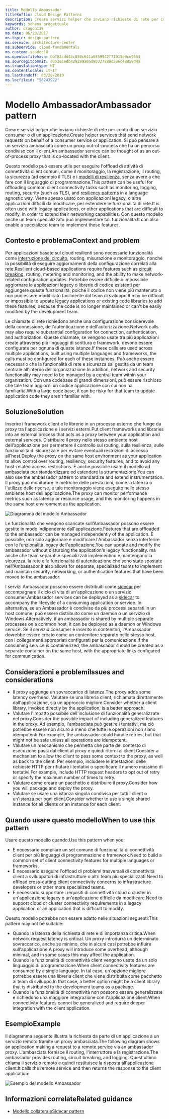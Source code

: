 ```yaml
---
title: Modello Ambassador
titleSuffix: Cloud Design Patterns
description: Creare servizi helper che inviano richieste di rete per conto di un servizio consumer o di un'applicazione.
keywords: schema progettuale
author: dragon119
ms.date: 06/23/2017
ms.topic: design-pattern
ms.service: architecture-center
ms.subservice: cloud-fundamentals
ms.custom: seodec18
ms.openlocfilehash: bbf83cdd4bc850c641a0559942f71013e9ce9553
ms.sourcegitcommit: c053e6edb429299a0ad9b327888d596c48859d4a
ms.translationtype: HT
ms.contentlocale: it-IT
ms.lasthandoff: 03/20/2019
ms.locfileid: "58243922"
---
```

# <a name="ambassador-pattern"></a><span data-ttu-id="6e7d2-104">Modello Ambassador</span><span class="sxs-lookup"><span data-stu-id="6e7d2-104">Ambassador pattern</span></span>

<span data-ttu-id="6e7d2-105">Creare servizi helper che inviano richieste di rete per conto di un servizio consumer o di un'applicazione.</span><span class="sxs-lookup"><span data-stu-id="6e7d2-105">Create helper services that send network requests on behalf of a consumer service or application.</span></span> <span data-ttu-id="6e7d2-106">Si può pensare a un servizio ambasciata come un proxy out-of-process che ha un percorso condiviso con il client.</span><span class="sxs-lookup"><span data-stu-id="6e7d2-106">An ambassador service can be thought of as an out-of-process proxy that is co-located with the client.</span></span>

<span data-ttu-id="6e7d2-107">Questo modello può essere utile per eseguire l'offload di attività di connettività client comuni, come il monitoraggio, la registrazione, il routing, la sicurezza (ad esempio il TLS) e i [modelli di resilienza][resiliency-patterns], senza avere a che fare con il linguaggio di programmazione.</span><span class="sxs-lookup"><span data-stu-id="6e7d2-107">This pattern can be useful for offloading common client connectivity tasks such as monitoring, logging, routing, security (such as TLS), and [resiliency patterns][resiliency-patterns] in a language agnostic way.</span></span> <span data-ttu-id="6e7d2-108">Viene spesso usato con applicazioni legacy, o altre applicazioni difficili da modificare, per estendere le funzionalità di rete.</span><span class="sxs-lookup"><span data-stu-id="6e7d2-108">It is often used with legacy applications, or other applications that are difficult to modify, in order to extend their networking capabilities.</span></span> <span data-ttu-id="6e7d2-109">Con questo modello anche un team specializzato può implementare tali funzionalità.</span><span class="sxs-lookup"><span data-stu-id="6e7d2-109">It can also enable a specialized team to implement those features.</span></span>

## <a name="context-and-problem"></a><span data-ttu-id="6e7d2-110">Contesto e problema</span><span class="sxs-lookup"><span data-stu-id="6e7d2-110">Context and problem</span></span>

<span data-ttu-id="6e7d2-111">Per applicazioni basate sul cloud resilienti sono necessarie funzionalità come [interruzione del circuito](./circuit-breaker.md), routing, misurazione e monitoraggio, nonché la possibilità di eseguire aggiornamenti della configurazione correlati alla rete.</span><span class="sxs-lookup"><span data-stu-id="6e7d2-111">Resilient cloud-based applications require features such as [circuit breaking](./circuit-breaker.md), routing, metering and monitoring, and the ability to make network-related configuration updates.</span></span> <span data-ttu-id="6e7d2-112">Potrebbe essere difficile o impossibile aggiornare le applicazioni legacy o librerie di codice esistenti per aggiungere queste funzionalità, poiché il codice non viene più mantenuto o non può essere modificato facilmente dal team di sviluppo.</span><span class="sxs-lookup"><span data-stu-id="6e7d2-112">It may be difficult or impossible to update legacy applications or existing code libraries to add these features, because the code is no longer maintained or can't be easily modified by the development team.</span></span>

<span data-ttu-id="6e7d2-113">Le chiamate di rete richiedono anche una configurazione considerevole della connessione, dell'autenticazione e dell'autorizzazione.</span><span class="sxs-lookup"><span data-stu-id="6e7d2-113">Network calls may also require substantial configuration for connection, authentication, and authorization.</span></span> <span data-ttu-id="6e7d2-114">Queste chiamate, se vengono usate tra più applicazioni create attraverso più linguaggi di scrittura e framework, devono essere configurate per ognuna di queste istanze.</span><span class="sxs-lookup"><span data-stu-id="6e7d2-114">If these calls are used across multiple applications, built using multiple languages and frameworks, the calls must be configured for each of these instances.</span></span> <span data-ttu-id="6e7d2-115">Può anche essere necessario che la funzionalità di rete e sicurezza sai gestita da un team centrale all'interno dell'organizzazione.</span><span class="sxs-lookup"><span data-stu-id="6e7d2-115">In addition, network and security functionality may need to be managed by a central team within your organization.</span></span> <span data-ttu-id="6e7d2-116">Con una codebase di grandi dimensioni, può essere rischioso che tale team aggiorni un codice applicazione con cui non ha familiarità.</span><span class="sxs-lookup"><span data-stu-id="6e7d2-116">With a large code base, it can be risky for that team to update application code they aren't familiar with.</span></span>

## <a name="solution"></a><span data-ttu-id="6e7d2-117">Soluzione</span><span class="sxs-lookup"><span data-stu-id="6e7d2-117">Solution</span></span>

<span data-ttu-id="6e7d2-118">Inserire i framework client e le librerie in un processo esterno che funge da proxy tra l'applicazione e i servizi esterni.</span><span class="sxs-lookup"><span data-stu-id="6e7d2-118">Put client frameworks and libraries into an external process that acts as a proxy between your application and external services.</span></span> <span data-ttu-id="6e7d2-119">Distribuire il proxy nello stesso ambiente host dell'applicazione per permettere il controllo sul routing, sulla resilienza, sulle funzionalità di sicurezza e per evitare eventuali restrizioni di accesso all'host.</span><span class="sxs-lookup"><span data-stu-id="6e7d2-119">Deploy the proxy on the same host environment as your application to allow control over routing, resiliency, security features, and to avoid any host-related access restrictions.</span></span> <span data-ttu-id="6e7d2-120">È anche possibile usare il modello ad ambasciata per standardizzare ed estendere la strumentazione.</span><span class="sxs-lookup"><span data-stu-id="6e7d2-120">You can also use the ambassador pattern to standardize and extend instrumentation.</span></span> <span data-ttu-id="6e7d2-121">Il proxy può monitorare le metriche delle prestazioni, come la latenza o l'utilizzo delle risorse, e tale monitoraggio viene eseguito nello stesso ambiente host dell'applicazione.</span><span class="sxs-lookup"><span data-stu-id="6e7d2-121">The proxy can monitor performance metrics such as latency or resource usage, and this monitoring happens in the same host environment as the application.</span></span>

![Diagramma del modello Ambassador](./_images/ambassador.png)

<span data-ttu-id="6e7d2-123">Le funzionalità che vengono scaricate sull'Ambassador possono essere gestite in modo indipendente dall'applicazione.</span><span class="sxs-lookup"><span data-stu-id="6e7d2-123">Features that are offloaded to the ambassador can be managed independently of the application.</span></span> <span data-ttu-id="6e7d2-124">È possibile, non solo aggiornare e modificare l'Ambassador senza interferire con le funzionalità legacy dell'applicazione,</span><span class="sxs-lookup"><span data-stu-id="6e7d2-124">You can update and modify the ambassador without disturbing the application's legacy functionality.</span></span> <span data-ttu-id="6e7d2-125">ma anche che team separati e specializzati implementino e mantengano la sicurezza, la rete e le funzionalità di autenticazione che sono state spostate nell'Ambassador.</span><span class="sxs-lookup"><span data-stu-id="6e7d2-125">It also allows for separate, specialized teams to implement and maintain security, networking, or authentication features that have been moved to the ambassador.</span></span>

<span data-ttu-id="6e7d2-126">I servizi Ambassador possono essere distribuiti come [sidecar](./sidecar.md) per accompagnare il ciclo di vita di un'applicazione o un servizio consumer.</span><span class="sxs-lookup"><span data-stu-id="6e7d2-126">Ambassador services can be deployed as a [sidecar](./sidecar.md) to accompany the lifecycle of a consuming application or service.</span></span> <span data-ttu-id="6e7d2-127">In alternativa, se un Ambassador è condiviso da più processi separati in un host comune, può essere distribuito come un daemon o un servizio di Windows.</span><span class="sxs-lookup"><span data-stu-id="6e7d2-127">Alternatively, if an ambassador is shared by multiple separate processes on a common host, it can be deployed as a daemon or Windows service.</span></span> <span data-ttu-id="6e7d2-128">Se il servizio consumer è inserito in contenitori, l'Ambassador dovrebbe essere creato come un contenitore separato nello stesso host, con i collegamenti appropriati configurati per la comunicazione.</span><span class="sxs-lookup"><span data-stu-id="6e7d2-128">If the consuming service is containerized, the ambassador should be created as a separate container on the same host, with the appropriate links configured for communication.</span></span>

## <a name="issues-and-considerations"></a><span data-ttu-id="6e7d2-129">Considerazioni e problemi</span><span class="sxs-lookup"><span data-stu-id="6e7d2-129">Issues and considerations</span></span>

- <span data-ttu-id="6e7d2-130">Il proxy aggiunge un sovraccarico di latenza.</span><span class="sxs-lookup"><span data-stu-id="6e7d2-130">The proxy adds some latency overhead.</span></span> <span data-ttu-id="6e7d2-131">Valutare se una libreria client, richiamata direttamente dall'applicazione, sia un approccio migliore.</span><span class="sxs-lookup"><span data-stu-id="6e7d2-131">Consider whether a client library, invoked directly by the application, is a better approach.</span></span>
- <span data-ttu-id="6e7d2-132">Valutare l'impatto possibile dell'inclusione di funzionalità generalizzate nel proxy.</span><span class="sxs-lookup"><span data-stu-id="6e7d2-132">Consider the possible impact of including generalized features in the proxy.</span></span> <span data-ttu-id="6e7d2-133">Ad esempio, l'ambasciata può gestire i tentativi, ma ciò potrebbe essere non sicuro a meno che tutte le operazioni non siano idempotenti.</span><span class="sxs-lookup"><span data-stu-id="6e7d2-133">For example, the ambassador could handle retries, but that might not be safe unless all operations are idempotent.</span></span>
- <span data-ttu-id="6e7d2-134">Valutare un meccanismo che permetta che parte del contesto di esecuzione passi dal client al proxy e quindi ritorni al client.</span><span class="sxs-lookup"><span data-stu-id="6e7d2-134">Consider a mechanism to allow the client to pass some context to the proxy, as well as back to the client.</span></span> <span data-ttu-id="6e7d2-135">Per esempio, includere le intestazioni delle richieste HTTP per rifiutare i tentativi o specificare il numero massimo di tentativi.</span><span class="sxs-lookup"><span data-stu-id="6e7d2-135">For example, include HTTP request headers to opt out of retry or specify the maximum number of times to retry.</span></span>
- <span data-ttu-id="6e7d2-136">Valutare come creare un pacchetto e distribuire il proxy.</span><span class="sxs-lookup"><span data-stu-id="6e7d2-136">Consider how you will package and deploy the proxy.</span></span>
- <span data-ttu-id="6e7d2-137">Valutare se usare una istanza singola condivisa per tutti i client o un'istanza per ogni client.</span><span class="sxs-lookup"><span data-stu-id="6e7d2-137">Consider whether to use a single shared instance for all clients or an instance for each client.</span></span>

## <a name="when-to-use-this-pattern"></a><span data-ttu-id="6e7d2-138">Quando usare questo modello</span><span class="sxs-lookup"><span data-stu-id="6e7d2-138">When to use this pattern</span></span>

<span data-ttu-id="6e7d2-139">Usare questo modello quando:</span><span class="sxs-lookup"><span data-stu-id="6e7d2-139">Use this pattern when you:</span></span>

- <span data-ttu-id="6e7d2-140">È necessario compilare un set comune di funzionalità di connettività client per più linguaggi di programmazione o framework.</span><span class="sxs-lookup"><span data-stu-id="6e7d2-140">Need to build a common set of client connectivity features for multiple languages or frameworks.</span></span>
- <span data-ttu-id="6e7d2-141">È necessario eseguire l'offload di problemi trasversali di connettività client a sviluppatori di infrastrutture o altri team più specializzati.</span><span class="sxs-lookup"><span data-stu-id="6e7d2-141">Need to offload cross-cutting client connectivity concerns to infrastructure developers or other more specialized teams.</span></span>
- <span data-ttu-id="6e7d2-142">È necessario supportare i requisiti di connettività cloud o cluster in un'applicazione legacy o un'applicazione difficile da modificare.</span><span class="sxs-lookup"><span data-stu-id="6e7d2-142">Need to support cloud or cluster connectivity requirements in a legacy application or an application that is difficult to modify.</span></span>

<span data-ttu-id="6e7d2-143">Questo modello potrebbe non essere adatto nelle situazioni seguenti:</span><span class="sxs-lookup"><span data-stu-id="6e7d2-143">This pattern may not be suitable:</span></span>

- <span data-ttu-id="6e7d2-144">Quando la latenza della richiesta di rete è di importanza critica.</span><span class="sxs-lookup"><span data-stu-id="6e7d2-144">When network request latency is critical.</span></span> <span data-ttu-id="6e7d2-145">Un proxy introdurrà un determinato sovraccarico, anche se minimo, che in alcuni casi potrebbe influire sull'applicazione.</span><span class="sxs-lookup"><span data-stu-id="6e7d2-145">A proxy will introduce some overhead, although minimal, and in some cases this may affect the application.</span></span>
- <span data-ttu-id="6e7d2-146">Quando le funzionalità di connettività client vengono usate da un solo linguaggio di programmazione.</span><span class="sxs-lookup"><span data-stu-id="6e7d2-146">When client connectivity features are consumed by a single language.</span></span> <span data-ttu-id="6e7d2-147">In tal caso, un'opzione migliore potrebbe essere una libreria client che viene distribuita come pacchetto ai team di sviluppo.</span><span class="sxs-lookup"><span data-stu-id="6e7d2-147">In that case, a better option might be a client library that is distributed to the development teams as a package.</span></span>
- <span data-ttu-id="6e7d2-148">Quando le funzionalità di connettività non possono essere generalizzate e richiedono una maggiore integrazione con l'applicazione client.</span><span class="sxs-lookup"><span data-stu-id="6e7d2-148">When connectivity features cannot be generalized and require deeper integration with the client application.</span></span>

## <a name="example"></a><span data-ttu-id="6e7d2-149">Esempio</span><span class="sxs-lookup"><span data-stu-id="6e7d2-149">Example</span></span>

<span data-ttu-id="6e7d2-150">Il diagramma seguente illustra la richiesta da parte di un'applicazione a un servizio remoto tramite un proxy ambasciata.</span><span class="sxs-lookup"><span data-stu-id="6e7d2-150">The following diagram shows an application making a request to a remote service via an ambassador proxy.</span></span> <span data-ttu-id="6e7d2-151">L'ambasciata fornisce il routing, l'interruttore e la registrazione.</span><span class="sxs-lookup"><span data-stu-id="6e7d2-151">The ambassador provides routing, circuit breaking, and logging.</span></span> <span data-ttu-id="6e7d2-152">Quest'ultimo chiama il servizio remoto e quindi restituisce la risposta all'applicazione client:</span><span class="sxs-lookup"><span data-stu-id="6e7d2-152">It calls the remote service and then returns the response to the client application:</span></span>

![Esempio del modello Ambassador](./_images/ambassador-example.png)

## <a name="related-guidance"></a><span data-ttu-id="6e7d2-154">Informazioni correlate</span><span class="sxs-lookup"><span data-stu-id="6e7d2-154">Related guidance</span></span>

- [<span data-ttu-id="6e7d2-155">Modello collaterale</span><span class="sxs-lookup"><span data-stu-id="6e7d2-155">Sidecar pattern</span></span>](./sidecar.md)

<!-- links -->

[resiliency-patterns]: ./category/resiliency.md
